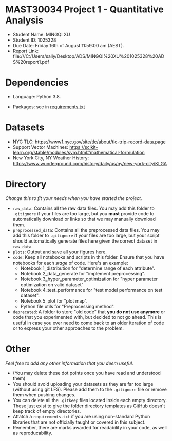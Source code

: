# MAST30034 Project 1 - Quantitative Analysis
- Student Name: MINGQI XU
- Student ID: 1025328
- Due Date: Friday 16th of August 11:59:00 am (AEST).
- Report Link: file:///C:/Users/sally/Desktop/ADS/MINGQI%20XU%201025328%20ADS%20report1.pdf

# Dependencies
- Language: Python 3.8.

- Packages: see in   [requirements.txt](requirements.txt) 

  

# Datasets
- NYC TLC: https://www1.nyc.gov/site/tlc/about/tlc-trip-record-data.page
- Support Vector Machines: https://scikit-learn.org/stable/modules/svm.html#mathematical-formulation
- New York City, NY Weather History: https://www.wunderground.com/history/daily/us/ny/new-york-city/KLGA

# Directory
_Change this to fit your needs when you have started the project._
- `raw_data`: Contains all the raw data files. You may add this folder to `.gitignore` if your files are too large, but you **must** provide code to automatically download or links so that we may manually download them. 
- `preprocessed_data`: Contains all the preprocessed data files. You may add this folder to `.gitignore` if your files are too large, but your script should automatically generate files here given the correct dataset in `raw_data`.
- `plots`: Output and save all your figures here.
- `code`: Keep all notebooks and scripts in this folder. Ensure that you have notebooks for each _stage_ of code. Here's an example:
    - Notebook 1_distribution for "determine range of each attribute".
    - Notebook 2_data_generate for "implement preprocessing".
    - Notebook 3_hyper_parameter_optimization for "hyper parameter optimization on valid dataset"
    - Notebook 4_test_performance for "test model performance on test dataset".
    - Notebook 5_plot for "plot map".
    - Python file utils for "Preprocessing method".
- `deprecated`: A folder to store "old code" that **you do not use anymore** or code that you experimented with, but decided to not go ahead. This is useful in case you ever need to come back to an older iteration of code or to express your other approaches to the problem.

# Other
_Feel free to add any other information that you deem useful._
- (You may delete these dot points once you have read and understood them)
- You should avoid uploading your datasets as they are far too large (without using git LFS). Please add them to the `.gitignore` file or remove them when pushing changes.
- You can delete all the `.gitkeep` files located inside each empty directory. These just exist to give the folder directory templates as GitHub doesn't keep track of empty directories. 
- Attatch a `requirements.txt` if you are using non-standard Python libraries that are not officially taught or covered in this subject. 
- Remember, there are marks awarded for readability in your code, as well as reproducability.
